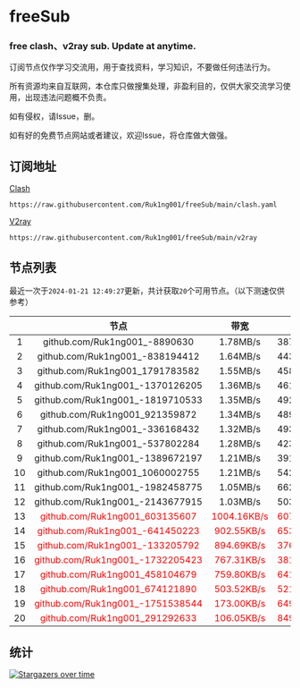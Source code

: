 # freeSub
### free clash、v2ray sub. Update at anytime.

订阅节点仅作学习交流用，用于查找资料，学习知识，不要做任何违法行为。

所有资源均来自互联网，本仓库只做搜集处理，非盈利目的，仅供大家交流学习使用，出现违法问题概不负责。

如有侵权，请Issue，删。

如有好的免费节点网站或者建议，欢迎Issue，将仓库做大做强。

## 订阅地址
[Clash](https://raw.githubusercontent.com/Ruk1ng001/freeSub/main/clash.yaml)
```
https://raw.githubusercontent.com/Ruk1ng001/freeSub/main/clash.yaml
```
[V2ray](https://raw.githubusercontent.com/Ruk1ng001/freeSub/main/v2ray)
```
https://raw.githubusercontent.com/Ruk1ng001/freeSub/main/v2ray
```

## 节点列表

最近一次于`2024-01-21 12:49:27`更新，共计获取`20`个可用节点。（以下测速仅供参考）

|  | 节点 | 带宽 | 延迟 |
|:-:|:--:|:--:|:--:|
 | 1 | github.com/Ruk1ng001_-8890630 | 1.78MB/s | 387.00ms |
 | 2 | github.com/Ruk1ng001_-838194412 | 1.64MB/s | 443.00ms |
 | 3 | github.com/Ruk1ng001_1791783582 | 1.55MB/s | 458.00ms |
 | 4 | github.com/Ruk1ng001_-1370126205 | 1.36MB/s | 461.00ms |
 | 5 | github.com/Ruk1ng001_-1819710533 | 1.35MB/s | 492.00ms |
 | 6 | github.com/Ruk1ng001_921359872 | 1.34MB/s | 489.00ms |
 | 7 | github.com/Ruk1ng001_-336168432 | 1.32MB/s | 493.00ms |
 | 8 | github.com/Ruk1ng001_-537802284 | 1.28MB/s | 423.00ms |
 | 9 | github.com/Ruk1ng001_-1389672197 | 1.21MB/s | 391.00ms |
 | 10 | github.com/Ruk1ng001_1060002755 | 1.21MB/s | 542.00ms |
 | 11 | github.com/Ruk1ng001_-1982458775 | 1.05MB/s | 662.00ms |
 | 12 | github.com/Ruk1ng001_-2143677915 | 1.03MB/s | 503.00ms |
 | 13 | <font color=red>github.com/Ruk1ng001_603135607</font> | <font color=red>1004.16KB/s</font> | <font color=red>607.00ms</font> |
 | 14 | <font color=red>github.com/Ruk1ng001_-641450223</font> | <font color=red>902.55KB/s</font> | <font color=red>653.00ms</font> |
 | 15 | <font color=red>github.com/Ruk1ng001_-133205792</font> | <font color=red>894.69KB/s</font> | <font color=red>376.00ms</font> |
 | 16 | <font color=red>github.com/Ruk1ng001_-1732205423</font> | <font color=red>767.31KB/s</font> | <font color=red>381.00ms</font> |
 | 17 | <font color=red>github.com/Ruk1ng001_458104679</font> | <font color=red>759.80KB/s</font> | <font color=red>641.00ms</font> |
 | 18 | <font color=red>github.com/Ruk1ng001_674121890</font> | <font color=red>503.52KB/s</font> | <font color=red>521.00ms</font> |
 | 19 | <font color=red>github.com/Ruk1ng001_-1751538544</font> | <font color=red>173.00KB/s</font> | <font color=red>649.00ms</font> |
 | 20 | <font color=red>github.com/Ruk1ng001_291292633</font> | <font color=red>106.05KB/s</font> | <font color=red>849.00ms</font> |


## 统计

[![Stargazers over time](https://starchart.cc/Ruk1ng001/freeSub.svg)](https://starchart.cc/Ruk1ng001/freeSub)